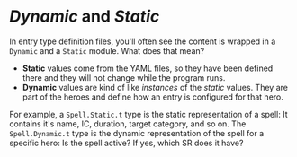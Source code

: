 # *Dynamic* and *Static*

In entry type definition files, you'll often see the content is wrapped in a `Dynamic` and a `Static` module. What does that mean?

- **Static** values come from the YAML files, so they have been defined there and they will not change while the program runs.
- **Dynamic** values are kind of like *instances* of the *static* values. They are part of the heroes and define how an entry is configured for that hero.

For example, a `Spell.Static.t` type is the static representation of a spell: It contains it's name, IC, duration, target category, and so on. The `Spell.Dynamic.t` type is the dynamic representation of the spell for a specific hero: Is the spell active? If yes, which SR does it have?
